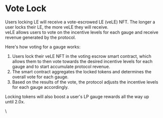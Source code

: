 # Vote Lock

Users locking LE will receive a vote-escrowed LE (veLE) NFT. The longer a user locks their LE, the more veLE they will receive.\
veLE allows users to vote on the incentive levels for each gauge and receive revenue generated by the protocol.

Here's how voting for a gauge works:

1. Users lock their veLE NFT in the voting escrow smart contract, which allows them to then vote towards the desired incentive levels for each gauge and to start accumulate protocol revenue.
2. The smart contract aggregates the locked tokens and determines the overall vote for each gauge.
3. Based on the results of the vote, the protocol adjusts the incentive levels for each gauge accordingly.

Locking tokens will also boost a user's LP gauge rewards all the way up until 2.0x.



\

